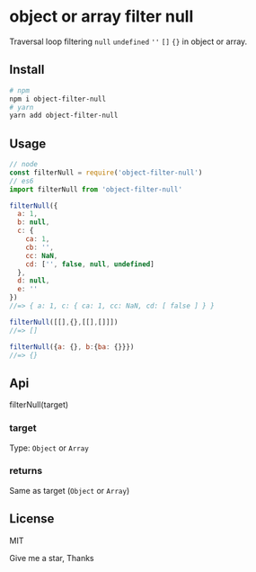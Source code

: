 # object or array filter null

Traversal loop filtering `null` `undefined` `''` `[]` `{}` in object or array.

## Install

```bash
# npm
npm i object-filter-null
# yarn
yarn add object-filter-null
```

## Usage

```js
// node
const filterNull = require('object-filter-null')
// es6
import filterNull from 'object-filter-null'

filterNull({
  a: 1,
  b: null,
  c: {
    ca: 1,
    cb: '',
    cc: NaN,
    cd: ['', false, null, undefined]
  },
  d: null,
  e: ''
})
//=> { a: 1, c: { ca: 1, cc: NaN, cd: [ false ] } }

filterNull([[],{},[[],[]]])
//=> []

filterNull({a: {}, b:{ba: {}}})
//=> {}
```

## Api

filterNull(target)

### target
Type: `Object` or `Array`

### returns
Same as target (`Object` or `Array`)

## License
MIT

Give me a star, Thanks

